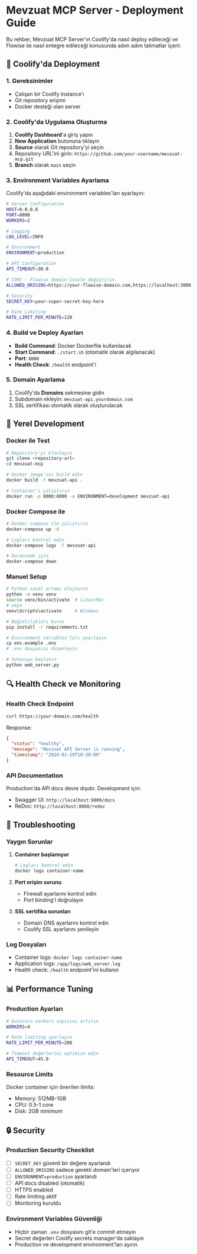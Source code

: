 # Mevzuat MCP Server - Deployment Guide

Bu rehber, Mevzuat MCP Server'ın Coolify'da nasıl deploy edileceği ve Flowise ile nasıl entegre edileceği konusunda adım adım talimatlar içerir.

## 🚀 Coolify'da Deployment

### 1. Gereksinimler

- Çalışan bir Coolify instance'ı
- Git repository erişimi
- Docker desteği olan server

### 2. Coolify'da Uygulama Oluşturma

1. **Coolify Dashboard**'a giriş yapın
2. **New Application** butonuna tıklayın
3. **Source** olarak Git repository'yi seçin
4. Repository URL'ini girin: `https://github.com/your-username/mevzuat-mcp.git`
5. **Branch** olarak `main` seçin

### 3. Environment Variables Ayarlama

Coolify'da aşağıdaki environment variables'ları ayarlayın:

```bash
# Server Configuration
HOST=0.0.0.0
PORT=8000
WORKERS=2

# Logging
LOG_LEVEL=INFO

# Environment
ENVIRONMENT=production

# API Configuration
API_TIMEOUT=30.0

# CORS - Flowise domain'inizle değiştirin
ALLOWED_ORIGINS=https://your-flowise-domain.com,https://localhost:3000

# Security
SECRET_KEY=your-super-secret-key-here

# Rate Limiting
RATE_LIMIT_PER_MINUTE=120
```

### 4. Build ve Deploy Ayarları

- **Build Command**: Docker Dockerfile kullanılacak
- **Start Command**: `./start.sh` (otomatik olarak algılanacak)
- **Port**: `8000`
- **Health Check**: `/health` endpoint'i

### 5. Domain Ayarlama

1. Coolify'da **Domains** sekmesine gidin
2. Subdomain ekleyin: `mevzuat-api.yourdomain.com`
3. SSL sertifikası otomatik olarak oluşturulacak

## 🔧 Yerel Development

### Docker ile Test

```bash
# Repository'yi klonlayın
git clone <repository-url>
cd mevzuat-mcp

# Docker image'ını build edin
docker build -t mevzuat-api .

# Container'ı çalıştırın
docker run -p 8000:8000 -e ENVIRONMENT=development mevzuat-api
```

### Docker Compose ile

```bash
# Docker compose ile çalıştırın
docker-compose up -d

# Logları kontrol edin
docker-compose logs -f mevzuat-api

# Durdurmak için
docker-compose down
```

### Manuel Setup

```bash
# Python sanal ortamı oluşturun
python -m venv venv
source venv/bin/activate  # Linux/Mac
# veya
venv\Scripts\activate     # Windows

# Bağımlılıkları kurun
pip install -r requirements.txt

# Environment variables'ları ayarlayın
cp env.example .env
# .env dosyasını düzenleyin

# Sunucuyu başlatın
python web_server.py
```

## 🔍 Health Check ve Monitoring

### Health Check Endpoint

```bash
curl https://your-domain.com/health
```

Response:
```json
{
  "status": "healthy",
  "message": "Mevzuat API Server is running",
  "timestamp": "2024-01-20T10:30:00"
}
```

### API Documentation

Production'da API docs devre dışıdır. Development için:
- Swagger UI: `http://localhost:8000/docs`
- ReDoc: `http://localhost:8000/redoc`

## 🐛 Troubleshooting

### Yaygın Sorunlar

1. **Container başlamıyor**
   ```bash
   # Logları kontrol edin
   docker logs container-name
   ```

2. **Port erişim sorunu**
   - Firewall ayarlarını kontrol edin
   - Port binding'i doğrulayın

3. **SSL sertifika sorunları**
   - Domain DNS ayarlarını kontrol edin
   - Coolify SSL ayarlarını yenileyin

### Log Dosyaları

- Container logs: `docker logs container-name`
- Application logs: `/app/logs/web_server.log`
- Health check: `/health` endpoint'ini kullanın

## 📊 Performance Tuning

### Production Ayarları

```bash
# Gunicorn workers sayısını artırın
WORKERS=4

# Rate limiting ayarlayın
RATE_LIMIT_PER_MINUTE=200

# Timeout değerlerini optimize edin
API_TIMEOUT=45.0
```

### Resource Limits

Docker container için önerilen limits:
- Memory: 512MB-1GB
- CPU: 0.5-1 core
- Disk: 2GB minimum

## 🔒 Security

### Production Security Checklist

- [ ] `SECRET_KEY` güvenli bir değere ayarlandı
- [ ] `ALLOWED_ORIGINS` sadece gerekli domain'leri içeriyor
- [ ] `ENVIRONMENT=production` ayarlandı
- [ ] API docs disabled (otomatik)
- [ ] HTTPS enabled
- [ ] Rate limiting aktif
- [ ] Monitoring kuruldu

### Environment Variables Güvenliği

- Hiçbir zaman `.env` dosyasını git'e commit etmeyin
- Secret değerleri Coolify secrets manager'da saklayın
- Production ve development environment'ları ayırın
